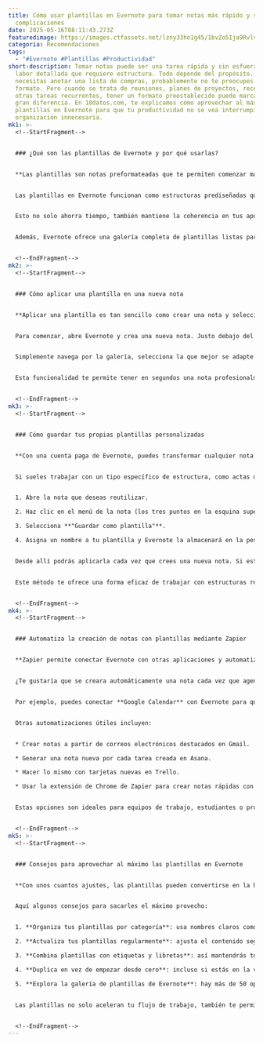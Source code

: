 ```yaml
---
title: Cómo usar plantillas en Evernote para tomar notas más rápido y sin
  complicaciones
date: 2025-05-16T08:11:43.273Z
featuredimage: https://images.ctfassets.net/lzny33ho1g45/1bvZo5Ija9Rvlvs5QrO2NE/6c1f888363f6c240b160190dc47815c6/Evernote_hero.jpg?w=1520&fm=avif&q=31&fit=thumb&h=760
categoria: Recomendaciones
tags:
  - "#Evernote #Plantillas #Productividad"
short-description: Tomar notas puede ser una tarea rápida y sin esfuerzo o una
  labor detallada que requiere estructura. Todo depende del propósito. Si solo
  necesitas anotar una lista de compras, probablemente no te preocupes por el
  formato. Pero cuando se trata de reuniones, planes de proyectos, recetas u
  otras tareas recurrentes, tener un formato preestablecido puede marcar una
  gran diferencia. En 10datos.com, te explicamos cómo aprovechar al máximo las
  plantillas en Evernote para que tu productividad no se vea interrumpida por la
  organización innecesaria.
mk1: >-
  <!--StartFragment-->


  ### ¿Qué son las plantillas de Evernote y por qué usarlas?


  **Las plantillas son notas preformateadas que te permiten comenzar más rápido y con más organización.**


  Las plantillas en Evernote funcionan como estructuras prediseñadas que puedes aplicar de inmediato a nuevas notas. En lugar de crear desde cero el mismo formato cada vez que organizas una reunión o preparas una receta, puedes usar una plantilla ya hecha o crear la tuya para reutilizarla siempre que la necesites.


  Esto no solo ahorra tiempo, también mantiene la coherencia en tus apuntes, algo que es muy útil en contextos profesionales, académicos o personales. Al tener una estructura clara, tus notas son más fáciles de entender, compartir y consultar posteriormente.


  Además, Evernote ofrece una galería completa de plantillas listas para usar en distintos contextos: desde planes de proyectos y agendas semanales, hasta rastreadores de hábitos y diarios personales.


  <!--EndFragment-->
mk2: >-
  <!--StartFragment-->


  ### Cómo aplicar una plantilla en una nueva nota


  **Aplicar una plantilla es tan sencillo como crear una nota y seleccionar una opción desde la galería de plantillas.**


  Para comenzar, abre Evernote y crea una nueva nota. Justo debajo del título de la nota, verás la opción **"Abrir galería"**. Al hacer clic ahí, se abrirá la **Galería de Plantillas**, dividida en dos secciones: plantillas prediseñadas por Evernote y tus propias plantillas guardadas.


  Simplemente navega por la galería, selecciona la que mejor se adapte a tu necesidad y Evernote la aplicará automáticamente a tu nueva nota. Lo mejor es que, una vez aplicada, puedes modificar el contenido y el formato según lo necesites.


  Esta funcionalidad te permite tener en segundos una nota profesionalmente estructurada para tomar apuntes de reuniones, documentar procesos o incluso gestionar tareas del hogar.


  <!--EndFragment-->
mk3: >-
  <!--StartFragment-->


  ### Cómo guardar tus propias plantillas personalizadas


  **Con una cuenta paga de Evernote, puedes transformar cualquier nota en una plantilla reutilizable.**


  Si sueles trabajar con un tipo específico de estructura, como actas de reunión, listas de control o resúmenes de clase, puedes convertir una de tus notas en una plantilla personalizada. Para hacerlo:


  1. Abre la nota que deseas reutilizar.

  2. Haz clic en el menú de la nota (los tres puntos en la esquina superior derecha).

  3. Selecciona **"Guardar como plantilla"**.

  4. Asigna un nombre a tu plantilla y Evernote la almacenará en la pestaña **Mis plantillas**.


  Desde allí podrás aplicarla cada vez que crees una nueva nota. Si estás en el plan gratuito, no podrás guardarla como plantilla directamente, pero puedes usar el truco de **duplicar la nota**. Solo ve al mismo menú de tres puntos y selecciona **"Duplicar nota"** para crear una copia que puedas modificar.


  Este método te ofrece una forma eficaz de trabajar con estructuras repetitivas sin tener que reconstruirlas desde cero cada vez.


  <!--EndFragment-->
mk4: >-
  <!--StartFragment-->


  ### Automatiza la creación de notas con plantillas mediante Zapier


  **Zapier permite conectar Evernote con otras aplicaciones y automatizar la creación de notas con plantillas.**


  ¿Te gustaría que se creara automáticamente una nota cada vez que agendes una reunión en tu calendario? Con **Zapier**, una plataforma de automatización, puedes configurar flujos de trabajo que hagan exactamente eso.


  Por ejemplo, puedes conectar **Google Calendar** con Evernote para que cada vez que se agregue un nuevo evento, se genere automáticamente una nota con una plantilla para reuniones. Esta nota incluso puede incluir detalles del evento como fecha, hora, invitados y tema.


  Otras automatizaciones útiles incluyen:


  * Crear notas a partir de correos electrónicos destacados en Gmail.

  * Generar una nota nueva por cada tarea creada en Asana.

  * Hacer lo mismo con tarjetas nuevas en Trello.

  * Usar la extensión de Chrome de Zapier para crear notas rápidas con plantilla desde el navegador.


  Estas opciones son ideales para equipos de trabajo, estudiantes o profesionales que necesitan mantener documentación constante y organizada sin perder tiempo en tareas repetitivas.


  <!--EndFragment-->
mk5: >-
  <!--StartFragment-->


  ### Consejos para aprovechar al máximo las plantillas en Evernote


  **Con unos cuantos ajustes, las plantillas pueden convertirse en la herramienta clave para mejorar tu organización y productividad.**


  Aquí algunos consejos para sacarles el máximo provecho:


  1. **Organiza tus plantillas por categoría**: usa nombres claros como “Reunión semanal”, “Seguimiento de hábitos” o “Plan de proyecto” para encontrarlas fácilmente.

  2. **Actualiza tus plantillas regularmente**: ajusta el contenido según evolucionen tus necesidades o los procesos de tu equipo.

  3. **Combina plantillas con etiquetas y libretas**: así mantendrás todo bien clasificado y fácil de encontrar más adelante.

  4. **Duplica en vez de empezar desde cero**: incluso si estás en la versión gratuita, tener una nota base lista para duplicar es más eficiente que crear todo desde cero.

  5. **Explora la galería de plantillas de Evernote**: hay más de 50 opciones prediseñadas, ideales para inspiración o uso inmediato.


  Las plantillas no solo aceleran tu flujo de trabajo, también te permiten mantener un estándar visual y funcional en todas tus notas. Desde estudiantes que documentan clases hasta emprendedores que planifican sus negocios, todos pueden beneficiarse de esta herramienta poderosa.


  <!--EndFragment-->
---
```

